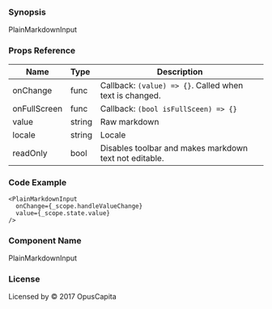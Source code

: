 ### Synopsis

PlainMarkdownInput

### Props Reference

| Name                           | Type                    | Description                                                 |
| ------------------------------ | :---------------------- | ----------------------------------------------------------- |
| onChange                       | func                    | Callback: `(value) => {}`. Called when text is changed.     |
| onFullScreen                   | func                    | Callback: `(bool isFullSceen) => {}`                        |
| value                          | string                  | Raw markdown                                                |
| locale                         | string                  | Locale                                                      |
| readOnly                       | bool                    | Disables toolbar and makes markdown text not editable.      |

### Code Example

```
<PlainMarkdownInput
  onChange={_scope.handleValueChange}
  value={_scope.state.value}
/>
```

### Component Name

PlainMarkdownInput

### License

Licensed by © 2017 OpusCapita

